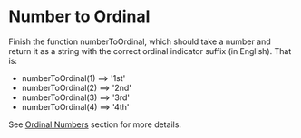 # Number to Ordinal

Finish the function numberToOrdinal, which should take a number and return it as a string with the correct ordinal indicator suffix (in English). That is:

- numberToOrdinal(1) ==> '1st'
- numberToOrdinal(2) ==> '2nd'
- numberToOrdinal(3) ==> '3rd'
- numberToOrdinal(4) ==> '4th'

See [Ordinal Numbers](https://en.wikipedia.org/wiki/English_numerals) section for more details.
